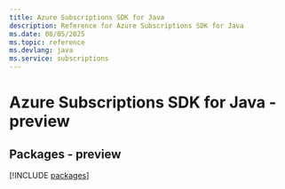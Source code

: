 ```yaml
---
title: Azure Subscriptions SDK for Java
description: Reference for Azure Subscriptions SDK for Java
ms.date: 08/05/2025
ms.topic: reference
ms.devlang: java
ms.service: subscriptions
---
```

# Azure Subscriptions SDK for Java - preview
## Packages - preview
[!INCLUDE [packages](subscriptions-index.md)]